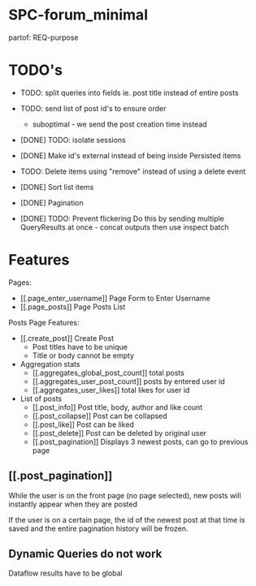 # SPC-forum_minimal
partof: REQ-purpose
###

# TODO's

* TODO: split queries into fields ie. post title instead of entire posts
* TODO: send list of post id's to ensure order
    * suboptimal - we send the post creation time instead
* [DONE] TODO: isolate sessions

* [DONE] Make id's external instead of being inside Persisted items
* TODO: Delete items using "remove" instead of using a delete event
* [DONE] Sort list items
* [DONE] Pagination
* [DONE] TODO: Prevent flickering
    Do this by sending multiple QueryResults at once -
    concat outputs then use inspect batch


# Features

Pages:

* [[.page_enter_username]] Page Form to Enter Username
* [[.page_posts]] Page Posts List

Posts Page Features:

* [[.create_post]] Create Post
    * Post titles have to be unique
    * Title or body cannot be empty
* Aggregation stats
    * [[.aggregates_global_post_count]] total posts
    * [[.aggregates_user_post_count]] posts by entered user id
    * [[.aggregates_user_likes]] total likes for user id
* List of posts
    * [[.post_info]] Post title, body, author and like count
    * [[.post_collapse]] Post can be collapsed
    * [[.post_like]] Post can be liked
    * [[.post_delete]] Post can be deleted by original user
    * [[.post_pagination]] Displays 3 newest posts, can go to previous page

## [[.post_pagination]]

While the user is on the front page (no page selected),
new posts will instantly appear when they are posted

If the user is on a certain page, the id of the newest post
at that time is saved and the entire pagination history
will be frozen.

## Dynamic Queries do not work

Dataflow results have to be global
